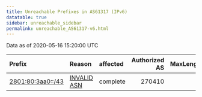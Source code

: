 ```yaml
---
title: Unreachable Prefixes in AS61317 (IPv6)
datatable: true
sidebar: unreachable_sidebar
permalink: unreachable_AS61317-v6.html
---
```


Data as of 2020-05-16 15:20:00 UTC


<div class="datatable-begin"></div>

| Prefix                                                       | Reason                                                                                                   | affected   |   Authorized AS |   MaxLength | Anchor                                         |   unreachable /48s |
|:-------------------------------------------------------------|:---------------------------------------------------------------------------------------------------------|:-----------|----------------:|------------:|:-----------------------------------------------|-------------------:|
| [2801:80:3aa0::/43](https://stat.ripe.net/2801:80:3aa0::/43) | [INVALID ASN](https://rpki-validator.ripe.net/announcement-preview?asn=AS61317&prefix=2801:80:3aa0::/43) | complete   |          270410 |          48 | [LACNIC](unreachable_LACNIC_RPKI_Root-v6.html) |                 32 |

<div class="datatable-end"></div>